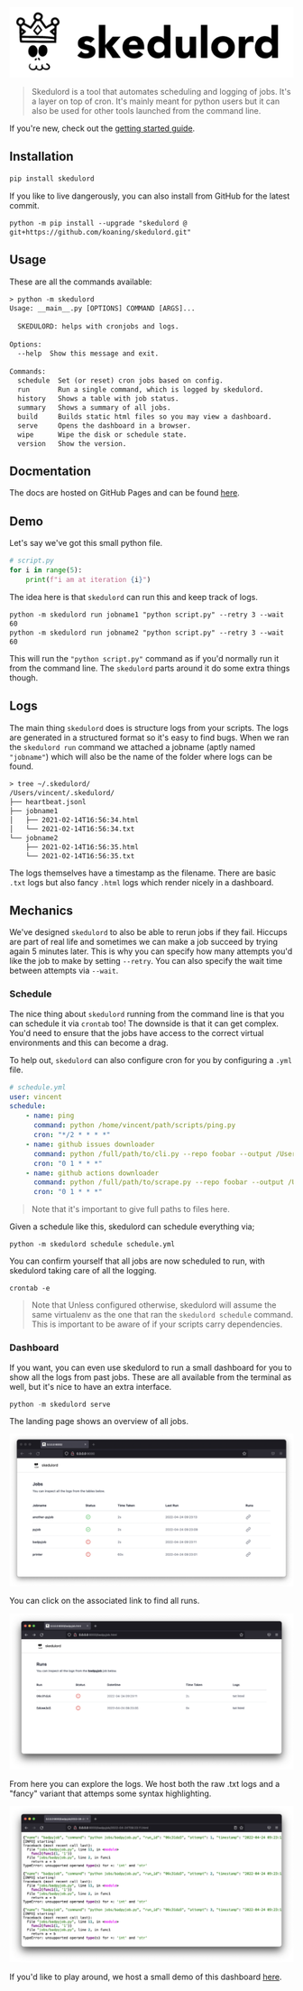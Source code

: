 ![](docs/full-logo.png)

> Skedulord is a tool that automates scheduling and logging of jobs. It's a 
layer on top of cron. It's mainly meant for python users but it can also be
used for other tools launched from the command line. 

If you're new, check out the [getting started guide](https://koaning.github.io/skedulord/getting-started.html). 

## Installation 

```python
pip install skedulord
```

If you like to live dangerously, you can also install from GitHub for the latest commit. 

```
python -m pip install --upgrade "skedulord @ git+https://github.com/koaning/skedulord.git"
```

## Usage 

These are all the commands available: 

```
> python -m skedulord
Usage: __main__.py [OPTIONS] COMMAND [ARGS]...

  SKEDULORD: helps with cronjobs and logs.

Options:
  --help  Show this message and exit.

Commands:
  schedule  Set (or reset) cron jobs based on config.
  run       Run a single command, which is logged by skedulord.
  history   Shows a table with job status.
  summary   Shows a summary of all jobs.
  build     Builds static html files so you may view a dashboard.
  serve     Opens the dashboard in a browser.
  wipe      Wipe the disk or schedule state.
  version   Show the version.
```

## Docmentation

The docs are hosted on GitHub Pages and can be found [here](koaning.github.io/skedulord/).

## Demo

Let's say we've got this small python file. 

```python
# script.py
for i in range(5):
    print(f"i am at iteration {i}")
```

The idea here is that `skedulord` can run this and keep track of logs.

```text
python -m skedulord run jobname1 "python script.py" --retry 3 --wait 60
python -m skedulord run jobname2 "python script.py" --retry 3 --wait 60
```

This will run the `"python script.py"` command as if you'd normally run it
from the command line. The `skedulord` parts around it do some extra things though.

## Logs 

The main thing `skedulord` does is structure logs from your scripts. The logs
are generated in a structured format so it's easy to find bugs. When we ran 
the `skedulord run` command we attached a jobname (aptly named `"jobname"`) which
will also be the name of the folder where logs can be found.

```text
> tree ~/.skedulord/
/Users/vincent/.skedulord/
├── heartbeat.jsonl
├── jobname1
│   ├── 2021-02-14T16:56:34.html
│   └── 2021-02-14T16:56:34.txt
└── jobname2
    ├── 2021-02-14T16:56:35.html
    └── 2021-02-14T16:56:35.txt

```

The logs themselves have a timestamp as the filename. There are basic `.txt` logs 
but also fancy `.html` logs which render nicely in a dashboard.

## Mechanics 

We've designed `skedulord` to also be able to rerun jobs if they fail. Hiccups are
part of real life and sometimes we can make a job succeed by trying again 5 minutes
later. This is why you can specify how many attempts you'd like the job to make by 
setting `--retry`. You can also specify the wait time between attempts via `--wait`. 

### Schedule 

The nice thing about `skedulord` running from the command line is that you can schedule
it via `crontab` too! The downside is that it can get complex. You'd need to ensure that
the jobs have access to the correct virtual environments and this can become a drag. 

To help out, `skedulord` can also configure cron for you by configuring a `.yml` file.

```yaml
# schedule.yml
user: vincent
schedule:
    - name: ping
      command: python /home/vincent/path/scripts/ping.py
      cron: "*/2 * * * *"
    - name: github issues downloader
      command: python /full/path/to/cli.py --repo foobar --output /Users/vincent/data
      cron: "0 1 * * *"
    - name: github actions downloader
      command: python /full/path/to/scrape.py --repo foobar --output /Users/vincent/data
      cron: "0 1 * * *"
```

> Note that it's important to give full paths to files here. 

Given a schedule like this, skedulord can schedule everything via; 

```text
python -m skedulord schedule schedule.yml
```

You can confirm yourself that all jobs are now scheduled to run, with skedulord
taking care of all the logging. 

```text
crontab -e
```

> Note that Unless configured otherwise, skedulord will assume the same virtualenv
as the one that ran the `skedulord schedule` command. This is important to be aware
of if your scripts carry dependencies. 

### Dashboard 

If you want, you can even use skedulord to run a small dashboard for you to show
all the logs from past jobs. These are all available from the terminal as well, 
but it's nice to have an extra interface.

```python
python -m skedulord serve
```

The landing page shows an overview of all jobs. 

![](docs/dashboard1.png)

You can click on the associated link to find all runs.

![](docs/dashboard2.png)

From here you can explore the logs. We host both the raw .txt logs
and a "fancy" variant that attemps some syntax highlighting.

![](docs/dashboard3.png)

If you'd like to play around, we host a small demo of this dashboard [here](https://koaning.github.io/skedulord-demo/).
